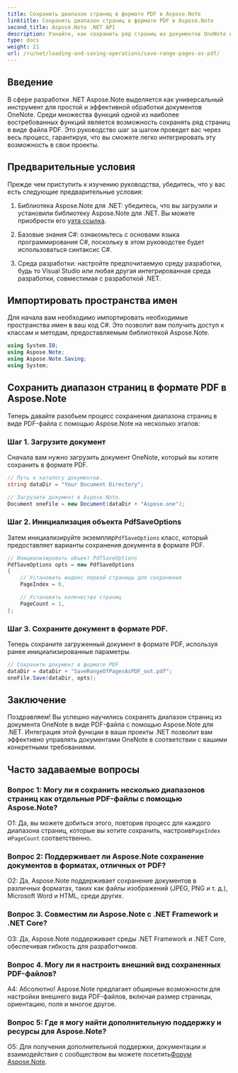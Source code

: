 ```yaml
---
title: Сохранить диапазон страниц в формате PDF в Aspose.Note
linktitle: Сохранить диапазон страниц в формате PDF в Aspose.Note
second_title: Aspose.Note .NET API
description: Узнайте, как сохранить ряд страниц из документов OneNote в виде файлов PDF с помощью Aspose.Note для .NET. Пошаговое руководство включено.
type: docs
weight: 21
url: /ru/net/loading-and-saving-operations/save-range-pages-as-pdf/
---
```

## Введение

В сфере разработки .NET Aspose.Note выделяется как универсальный инструмент для простой и эффективной обработки документов OneNote. Среди множества функций одной из наиболее востребованных функций является возможность сохранять ряд страниц в виде файла PDF. Это руководство шаг за шагом проведет вас через весь процесс, гарантируя, что вы сможете легко интегрировать эту возможность в свои проекты.

## Предварительные условия

Прежде чем приступить к изучению руководства, убедитесь, что у вас есть следующие предварительные условия:

1.  Библиотека Aspose.Note для .NET: убедитесь, что вы загрузили и установили библиотеку Aspose.Note для .NET. Вы можете приобрести его у[эта ссылка](https://releases.aspose.com/note/net/).
   
2. Базовые знания C#: ознакомьтесь с основами языка программирования C#, поскольку в этом руководстве будет использоваться синтаксис C#.
   
3. Среда разработки: настройте предпочитаемую среду разработки, будь то Visual Studio или любая другая интегрированная среда разработки, совместимая с разработкой .NET.

## Импортировать пространства имен

Для начала вам необходимо импортировать необходимые пространства имен в ваш код C#. Это позволит вам получить доступ к классам и методам, предоставляемым библиотекой Aspose.Note.

```csharp
using System.IO;
using Aspose.Note;
using Aspose.Note.Saving;
using System;
```

## Сохранить диапазон страниц в формате PDF в Aspose.Note

Теперь давайте разобьем процесс сохранения диапазона страниц в виде PDF-файла с помощью Aspose.Note на несколько этапов:

### Шаг 1. Загрузите документ

Сначала вам нужно загрузить документ OneNote, который вы хотите сохранить в формате PDF.

```csharp
// Путь к каталогу документов.
string dataDir = "Your Document Directory";

// Загрузите документ в Aspose.Note.
Document oneFile = new Document(dataDir + "Aspose.one");
```

### Шаг 2. Инициализация объекта PdfSaveOptions

 Затем инициализируйте экземпляр`PdfSaveOptions` класс, который предоставляет варианты сохранения документа в формате PDF.

```csharp
// Инициализировать объект PdfSaveOptions
PdfSaveOptions opts = new PdfSaveOptions
{
    // Установить индекс первой страницы для сохранения
    PageIndex = 0,

    // Установить количество страниц
    PageCount = 1,
};
```

### Шаг 3. Сохраните документ в формате PDF.

Теперь сохраните загруженный документ в формате PDF, используя ранее инициализированные параметры.

```csharp
// Сохраните документ в формате PDF
dataDir = dataDir + "SaveRangeOfPagesAsPDF_out.pdf";
oneFile.Save(dataDir, opts);
```

## Заключение

Поздравляем! Вы успешно научились сохранять диапазон страниц из документа OneNote в виде PDF-файла с помощью Aspose.Note для .NET. Интеграция этой функции в ваши проекты .NET позволит вам эффективно управлять документами OneNote в соответствии с вашими конкретными требованиями.

## Часто задаваемые вопросы

### Вопрос 1: Могу ли я сохранить несколько диапазонов страниц как отдельные PDF-файлы с помощью Aspose.Note?

О1: Да, вы можете добиться этого, повторив процесс для каждого диапазона страниц, которые вы хотите сохранить, настроив`PageIndex` и`PageCount` соответственно.
   
### Вопрос 2: Поддерживает ли Aspose.Note сохранение документов в форматах, отличных от PDF?

О2: Да, Aspose.Note поддерживает сохранение документов в различных форматах, таких как файлы изображений (JPEG, PNG и т. д.), Microsoft Word и HTML, среди других.
   
### Вопрос 3. Совместим ли Aspose.Note с .NET Framework и .NET Core?

О3: Да, Aspose.Note поддерживает среды .NET Framework и .NET Core, обеспечивая гибкость для разработчиков.
   
### Вопрос 4. Могу ли я настроить внешний вид сохраненных PDF-файлов?

А4: Абсолютно! Aspose.Note предлагает обширные возможности для настройки внешнего вида PDF-файлов, включая размер страницы, ориентацию, поля и многое другое.
   
### Вопрос 5: Где я могу найти дополнительную поддержку и ресурсы для Aspose.Note?

 О5: Для получения дополнительной поддержки, документации и взаимодействия с сообществом вы можете посетить[Форум Aspose.Note](https://forum.aspose.com/c/note/28).